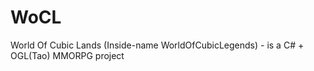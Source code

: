 WoCL
====

World Of Cubic Lands
(Inside-name WorldOfCubicLegends) - is a C# + OGL(Tao) MMORPG project
